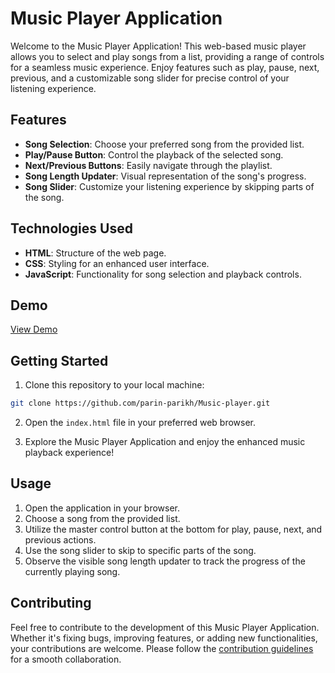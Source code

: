 # Music Player Application

Welcome to the Music Player Application! This web-based music player allows you to select and play songs from a list, providing a range of controls for a seamless music experience. Enjoy features such as play, pause, next, previous, and a customizable song slider for precise control of your listening experience.

## Features

- **Song Selection**: Choose your preferred song from the provided list.
- **Play/Pause Button**: Control the playback of the selected song.
- **Next/Previous Buttons**: Easily navigate through the playlist.
- **Song Length Updater**: Visual representation of the song's progress.
- **Song Slider**: Customize your listening experience by skipping parts of the song.

## Technologies Used

- **HTML**: Structure of the web page.
- **CSS**: Styling for an enhanced user interface.
- **JavaScript**: Functionality for song selection and playback controls.

## Demo

[View Demo](https://parin-parikh.github.io/Music-Player/) 


## Getting Started

1. Clone this repository to your local machine:

```bash
git clone https://github.com/parin-parikh/Music-player.git
```

2. Open the `index.html` file in your preferred web browser.

3. Explore the Music Player Application and enjoy the enhanced music playback experience!

## Usage

1. Open the application in your browser.
2. Choose a song from the provided list.
3. Utilize the master control button at the bottom for play, pause, next, and previous actions.
4. Use the song slider to skip to specific parts of the song.
5. Observe the visible song length updater to track the progress of the currently playing song.

## Contributing

Feel free to contribute to the development of this Music Player Application. Whether it's fixing bugs, improving features, or adding new functionalities, your contributions are welcome. Please follow the [contribution guidelines](CONTRIBUTING.md) for a smooth collaboration.

